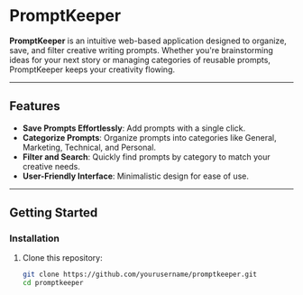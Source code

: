 # PromptKeeper

**PromptKeeper** is an intuitive web-based application designed to organize, save, and filter creative writing prompts. Whether you're brainstorming ideas for your next story or managing categories of reusable prompts, PromptKeeper keeps your creativity flowing.  

---

## Features  

- **Save Prompts Effortlessly**: Add prompts with a single click.  
- **Categorize Prompts**: Organize prompts into categories like General, Marketing, Technical, and Personal.  
- **Filter and Search**: Quickly find prompts by category to match your creative needs.  
- **User-Friendly Interface**: Minimalistic design for ease of use.  

---

## Getting Started  

### Installation  

1. Clone this repository:
   ```bash
   git clone https://github.com/yourusername/promptkeeper.git
   cd promptkeeper